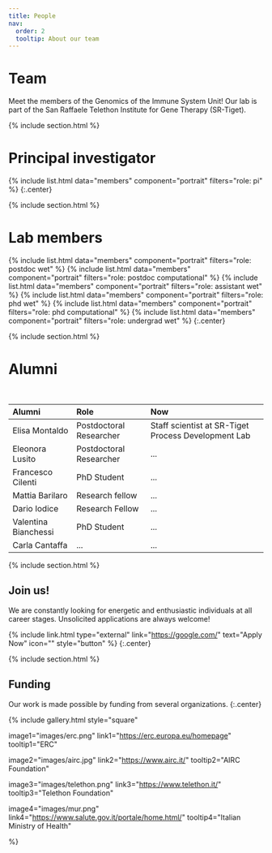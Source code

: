 ```yaml
---
title: People
nav:
  order: 2
  tooltip: About our team
---
```


# <i class="fas fa-users"></i>Team

Meet the members of the Genomics of the Immune System Unit! Our lab is part of the San Raffaele Telethon Institute for Gene Therapy (SR-Tiget).

{% include section.html %}

# <i class="fas fa-users"></i>Principal investigator
{%
  include list.html
  data="members"
  component="portrait"
  filters="role: pi"
%}
{:.center}


{% include section.html %}
# <i class="fas fa-users"></i>Lab members
{%
  include list.html
  data="members"
  component="portrait"
  filters="role: postdoc wet"
%}
{%
  include list.html
  data="members"
  component="portrait"
  filters="role: postdoc computational"
%}
{%
  include list.html
  data="members"
  component="portrait"
  filters="role: assistant wet"
%}
{%
  include list.html
  data="members"
  component="portrait"
  filters="role: phd wet"
%}
{%
  include list.html
  data="members"
  component="portrait"
  filters="role: phd computational"
%}
{%
  include list.html
  data="members"
  component="portrait"
  filters="role: undergrad wet"
%}
{:.center}

{% include section.html %}

# <i class="fas fa-users"></i>Alumni

<br>

| Alumni | Role | Now |
| :------------- |:-------------| :-----------|
| Elisa Montaldo    | Postdoctoral Researcher  | Staff scientist at SR-Tiget Process Development Lab |
| Eleonora Lusito    | Postdoctoral Researcher | ... |
| Francesco Cilenti	   | PhD Student | ... |
| Mattia Barilaro | Research fellow | ... |
| Dario Iodice | Research Fellow | ... |
| Valentina Bianchessi | PhD Student | ... |
| Carla Cantaffa | ... | ... |

{% include section.html %}

## Join us!

We are constantly looking for energetic and enthusiastic individuals at all career stages. Unsolicited applications are always welcome!

{% include link.html type="external" link="https://google.com/" text="Apply Now" icon="" style="button" %}
{:.center}

{% include section.html %}

## Funding

Our work is made possible by funding from several organizations.
{:.center}

{%
  include gallery.html
  style="square"

  image1="images/erc.png"
  link1="https://erc.europa.eu/homepage"
  tooltip1="ERC"

  image2="images/airc.jpg"
  link2="https://www.airc.it/"
  tooltip2="AIRC Foundation"

  image3="images/telethon.png"
  link3="https://www.telethon.it/"
  tooltip3="Telethon Foundation"

  image4="images/mur.png"
  link4="https://www.salute.gov.it/portale/home.html/"
  tooltip4="Italian Ministry of Health"

%}
